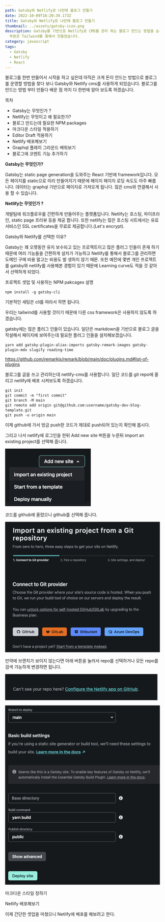 ```yaml
---
path: Gatsby와 Netlify로 나만에 블로그 만들기
date: 2022-10-09T16:20:39.173Z
title: Gatsby와 Netlify로 나만에 블로그 만들기
thumbnail: ../assets/gatsby-icon.png
description: Gatsby를 기반으로 Netlify로 CMS를 관리 하는 블로그 만드는 방법을 순서대로 가르쳐 드리겠습니다. 스타일은
  부분은 Tailwind를 통해서 만들었습니다.
category: javascript
tags:
  - Gatsby
  - Netlify
  - React
---
```

블로그를 한번 만들어서 시작을 하고 싶은데 아직은 크게 돈이 안드는 방법으로 블로그를 운영할 방법을 찾다 보니 Gatsby와 Netlify cms를 사용하게 되었습니다. 블로그를 만드는 방법 부터 만들다 배운 점 까지 다 한번에 알아 보도록 하겠습니다.

목차

* Gatsby는 무엇인가 ?
* Netlify는 무엇이고 왜 필요한가?
* 블로그 만드는데 필요한 NPM packages
* 마크다운 스타일 적용하기
* Editor Draft 적용하기
* Netlify 배포해보기
* Graphql 플레이 그라운드 배워보기
* 블로그에 코멘트 기능 추가하기

**Gatsby는 무엇인가?**

Gatsby는 static page generation을 도와주는 React 기반에 framework입니다. 모든 페이지를 static으로 미리 만들어지기 때문에 페이지 페이지 로딩 속도도 아주 빠릅니다. 데이터는 graphql 기반으로 페이지로 가져오게 됩니다. 많은 cms와 연결해서 사용 할 수 있습니다.

**Netlify는 무엇인가 ?**

개발팀에 워크플로우를 간편하게 만들어주는 플랫폼입니다. Netlify는 호스팅, 파이프라인, static page 프리뷰 등을 제공 합니다. 또한 netlify는 많은 호스팅 사트에서는 유료 서비스인 SSL certificates을 무료로 제공합니다.(Let's encrypt).

Gatsby와 Netlify를 선택한 이유?

Gatsby는 꽤 오랫동안 유지 보수되고 있는 프로젝트이고 많은 플러그 인들이 존재 하기 때문에 여러 기능들을 간편하게 설치가 가능하고 Netlify를 통해서 블로그를 관리하면 도메인 구매 비용 말고는 비용도 발 생하지 않기 때문. 또한 예전에 몇번 개인 프로젝트를 gatsby와 netlify를 사용해본 경험이 있기 때문에 Learning curve도 적을 것 같아서 선택하게 되었다.

프로젝트 셋업 및 사용하는 NPM pakcages 설명

```
npm install -g gatsby-cli
```

기본적인 세팅은 cli를 따라서 하면 됩니다. 

우리는 tailwind를 사용할 것이기 때문에 다른 css framework은 사용하지 않도록 하겠습니다.

gatsby에는 많은 플러그 인들이 있습니다. 일단은 markdown을 기반으로 블로그 글을 작설해서 페이지에 보여주는데 필요한 플러그 인들을 설치해보겠습니다.

```
yarn add gatsby-plugin-alias-imports gatsby-remark-images gatsby-plugin-mdx slugify reading-time
```

https://github.com/remarkjs/remark/blob/main/doc/plugins.md#list-of-plugins

블로그를 글을 쓰고 관리하는데 netlify-cms를 사용합니다. 일단 코드를 git repo에 올리고 netlify에 배포 시켜보도록 하겠습니다.

```
git init
git commit -m "first commit"
git branch -M main
git remote add origin git@github.com:username/gatsby-dev-blog-template.git
git push -u origin main
```

이제 github에 가서 방금 push한 코드가 제대로 push되어 있는지 확인해 봅시다.

그리고 나서 netlify에 로그인을 한뒤 Add new site 버튼을 누른뒤 import an existing project를 선택해 줍니다.

![](../assets/screen-shot-2022-10-16-at-3.01.25-pm.png)

코드를 github에 올렸으니 github를 선택해 줍니다.

![](../assets/screen-shot-2022-10-16-at-3.01.34-pm.png)

만약에 브랜치가 보이지 않는다면 아래 버튼을 눌러서 repo를 선택하거나 모든 repo를 검색 가능하게 변경하면 됩니다.

![](../assets/screen-shot-2022-10-16-at-3.02.07-pm.png)

![](../assets/screen-shot-2022-10-16-at-3.12.14-pm.png)



마크다운 스타일 정하기

Netlify 배포해보기

이제 간단한 셋업을 마쳤으니 Netlify에 배포를 해보려고 한다.